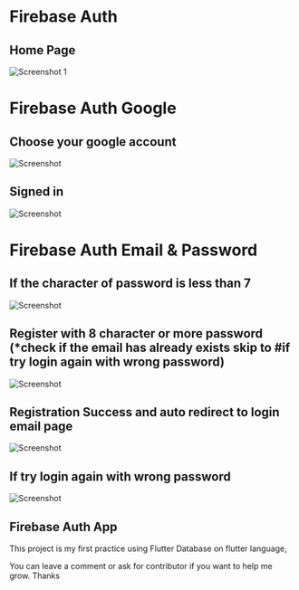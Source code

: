 # Firebase Auth

## Home Page
<img src="/images/1.png" title="Screenshot 1"/>

# Firebase Auth Google

## Choose your google account
<img src="/images/2.png" title="Screenshot"/>

## Signed in
<img src="/images/3.png" title="Screenshot"/>

# Firebase Auth Email & Password

## If the character of password is less than 7
<img src="/images/10.png" title="Screenshot"/>

## Register with 8 character or more password (*check if the email has already exists skip to #if try login again with wrong password)
<img src="/images/4.png" title="Screenshot"/>

## Registration Success and auto redirect to login email page
<img src="/images/5.png" title="Screenshot"/>

## If try login again with wrong password
<img src="/images/6.png" title="Screenshot"/>

## Firebase Auth App

This project is my first practice using Flutter Database on flutter language,

You can leave a comment or ask for contributor if you want to help me grow. Thanks 
